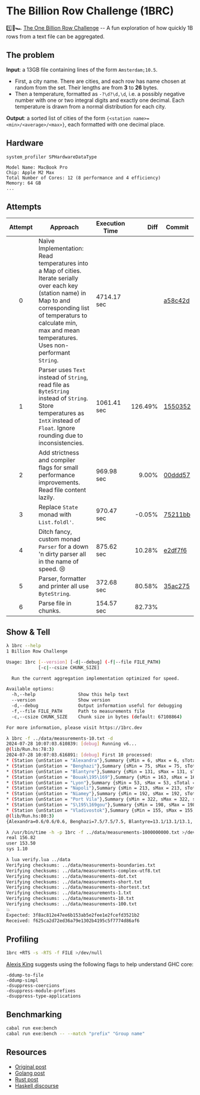 # The Billion Row Challenge (1BRC)

1️⃣🐝🏎️ [The One Billion Row Challenge](https://github.com/gunnarmorling/1brc) -- A fun exploration of how quickly 1B rows from a text file can be aggregated.

## The problem

**Input**: a 13GB file containing lines of the form `Amsterdam;10.5`.

- First, a city name. There are cities, and each row has name chosen at random from the set. Their lengths are from **3** to **26** bytes.
- Then a temperature, formatted as `-?\d?\d,\d`, i.e. a possibly negative number with one or two integral digits and exactly one decimal. Each temperature is drawn from a normal distribution for each city.

**Output**: a sorted list of cities of the form `{<station name>=<min>/<average>/<max>}`, each formatted with one decimal place.

## Hardware

```sh
system_profiler SPHardwareDataType
```

```
Model Name: MacBook Pro
Chip: Apple M2 Max
Total Number of Cores: 12 (8 performance and 4 efficiency)
Memory: 64 GB
...
```

## Attempts

| Attempt | Approach                                                                                                                                                                                                                               | Execution Time |    Diff | Commit                                                                                             |
| :-----: | -------------------------------------------------------------------------------------------------------------------------------------------------------------------------------------------------------------------------------------- | -------------- | ------: | -------------------------------------------------------------------------------------------------- |
|    0    | Naïve Implementation: Read temperatures into a Map of cities. Iterate serially over each key (station name) in Map to and corresponding list of temperaturs to calculate min, max and mean temperatures. Uses non-performant `String`. | 4714.17 sec    |         | [a58c42d](https://github.com/rhoskal/1brc-haskell/commit/a58c42dcb0b2f414fdfbb1a503777dc42ade1fd2) |
|    1    | Parser uses `Text` instead of `String`, read file as `ByteString` instead of `String`. Store temperatures as `IntX` instead of `Float`. Ignore rounding due to inconsistencies.                                                        | 1061.41 sec    | 126.49% | [1550352](https://github.com/rhoskal/1brc-haskell/commit/155035264f747254267488c4ea4ea13a7a670538) |
|    2    | Add strictness and compiler flags for small performance improvements. Read file content lazily.                                                                                                                                        | 969.98 sec     |   9.00% | [00ddd57](https://github.com/rhoskal/1brc-haskell/commit/00ddd571360f5cd60e90b9a55ab8bb7ed8914f25) |
|    3    | Replace `State` monad with `List.foldl'`.                                                                                                                                                                                              | 970.47 sec     |  -0.05% | [75211bb](https://github.com/rhoskal/1brc-haskell/commit/75211bbd93afc3ec32f1661aa2e3b5b500b184bf) |
|    4    | Ditch fancy, custom monad `Parser` for a down 'n dirty parser all in the name of speed. 😢                                                                                                                                             | 875.62 sec     |  10.28% | [e2df7f6](https://github.com/rhoskal/1brc-haskell/commit/e2df7f6b23a8518689ede3d458a734cc6f0db080) |
|    5    | Parser, formatter and printer all use `ByteString`.                                                                                                                                                                                    | 372.68 sec     |  80.58% | [35ac275](https://github.com/rhoskal/1brc-haskell/commit/35ac275d3895ec9700f5ee6040a2c5b47ea93dc8) |
|    6    | Parse file in chunks.                                                                                                                                                                                                                  | 154.57 sec     |  82.73% |                                                                                                    |

## Show & Tell

```sh
λ 1brc --help
1 Billion Row Challenge

Usage: 1brc [--version] [-d|--debug] (-f|--file FILE_PATH)
            [-c|--csize CHUNK_SIZE]

  Run the current aggregation implementation optimized for speed.

Available options:
  -h,--help                Show this help text
  --version                Show version
  -d,--debug               Output information useful for debugging
  -f,--file FILE_PATH      Path to measurements file
  -c,--csize CHUNK_SIZE    Chunk size in bytes (default: 67108864)

For more information, please visit https://1brc.dev
```

```sh
λ 1brc -f ../data/measurements-10.txt -d
2024-07-28 10:07:03.610839: [debug] Running v6...
@(lib/Run.hs:78:3)
2024-07-28 10:07:03.616891: [debug] First 10 processed:
* (Station {unStation = "Alexandra"},Summary {sMin = 6, sMax = 6, sTotal = 6, sCount = 1})
* (Station {unStation = "Benghazi"},Summary {sMin = 75, sMax = 75, sTotal = 75, sCount = 1})
* (Station {unStation = "Blantyre"},Summary {sMin = 131, sMax = 131, sTotal = 131, sCount = 1})
* (Station {unStation = "Bouak\195\169"},Summary {sMin = 163, sMax = 163, sTotal = 163, sCount = 1})
* (Station {unStation = "Lyon"},Summary {sMin = 53, sMax = 53, sTotal = 53, sCount = 1})
* (Station {unStation = "Napoli"},Summary {sMin = 213, sMax = 213, sTotal = 213, sCount = 1})
* (Station {unStation = "Niamey"},Summary {sMin = 192, sMax = 192, sTotal = 192, sCount = 1})
* (Station {unStation = "Port Vila"},Summary {sMin = 322, sMax = 322, sTotal = 322, sCount = 1})
* (Station {unStation = "S\195\169gou"},Summary {sMin = 198, sMax = 198, sTotal = 198, sCount = 1})
* (Station {unStation = "Vladivostok"},Summary {sMin = 155, sMax = 155, sTotal = 155, sCount = 1})
@(lib/Run.hs:80:3)
{Alexandra=0.6/0.6/0.6, Benghazi=7.5/7.5/7.5, Blantyre=13.1/13.1/13.1, Bouaké=16.3/16.3/16.3, Lyon=5.3/5.3/5.3, Napoli=21.3/21.3/21.3, Niamey=19.2/19.2/19.2, Port Vila=32.2/32.2/32.2, Ségou=19.8/19.8/19.8, Vladivostok=15.5/15.5/15.5}
```

```sh
λ /usr/bin/time -h -p 1brc -f ../data/measurements-1000000000.txt >/dev/null
real 156.82
user 153.50
sys 1.10
```

```sh
λ lua verify.lua ../data
Verifying checksums: ../data/measurements-boundaries.txt
Verifying checksums: ../data/measurements-complex-utf8.txt
Verifying checksums: ../data/measurements-dot.txt
Verifying checksums: ../data/measurements-short.txt
Verifying checksums: ../data/measurements-shortest.txt
Verifying checksums: ../data/measurements-1.txt
Verifying checksums: ../data/measurements-10.txt
Verifying checksums: ../data/measurements-100.txt
💥
Expected: 3f8ac812e47ee6b153ab5e2fee1e2fcefd3521b2
Received: f625ca2d72ed36a79e1302b4195c5f7774d86af6
```

## Profiling

```sh
1brc +RTS -s -RTS -f FILE >/dev/null
```

[Alexis King](https://www.youtube.com/watch?v=yRVjR9XcuPU&ab_channel=Tweag) suggests using the following flags to help understand GHC core:

```
-ddump-to-file
-ddump-simpl
-dsuppress-coercions
-dsuppress-module-prefixes
-dsuppress-type-applications
```

## Benchmarking

```sh
cabal run exe:bench
cabal run exe:bench -- --match "prefix" "Group name"
```

## Resources

- [Original post](https://www.morling.dev/blog/one-billion-row-challenge)
- [Golang post](https://www.bytesizego.com/blog/one-billion-row-challenge-go)
- [Rust post](https://curiouscoding.nl/posts/1brc)
- [Haskell discourse](https://discourse.haskell.org/t/one-billion-row-challenge-in-hs/8946/217)

